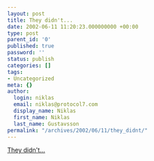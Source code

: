 ```yaml
---
layout: post
title: They didn't...
date: 2002-06-11 11:20:23.000000000 +00:00
type: post
parent_id: '0'
published: true
password: ''
status: publish
categories: []
tags:
- Uncategorized
meta: {}
author:
  login: niklas
  email: niklas@protocol7.com
  display_name: Niklas
  first_name: Niklas
  last_name: Gustavsson
permalink: "/archives/2002/06/11/they_didnt/"
---
```

[They didn't...](http://www.webstandards.org/about/)

